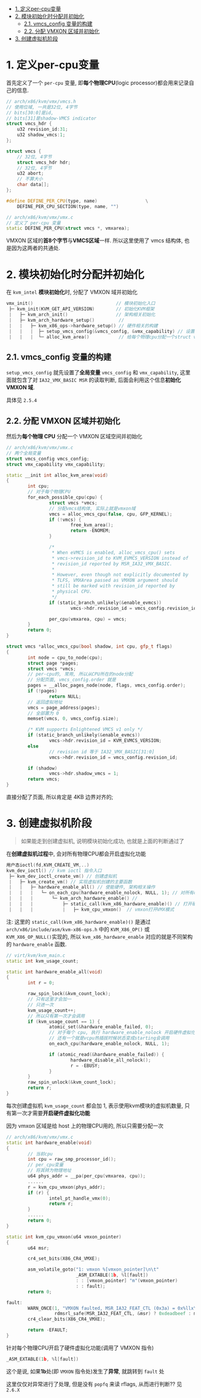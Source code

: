 
<!-- @import "[TOC]" {cmd="toc" depthFrom=1 depthTo=6 orderedList=false} -->

<!-- code_chunk_output -->

- [1. 定义per-cpu变量](#1-定义per-cpu变量)
- [2. 模块初始化时分配并初始化](#2-模块初始化时分配并初始化)
  - [2.1. vmcs_config 变量的构建](#21-vmcs_config-变量的构建)
  - [2.2. 分配 VMXON 区域并初始化](#22-分配-vmxon-区域并初始化)
- [3. 创建虚拟机阶段](#3-创建虚拟机阶段)

<!-- /code_chunk_output -->

# 1. 定义per-cpu变量

首先定义了一个 `per-cpu` 变量, 即**每个物理CPU**(logic processor)都会用来记录自己的信息.

```cpp
// arch/x86/kvm/vmx/vmcs.h
// 使用位域, 一共是32位, 4字节
// bits[30:0]是id,
// bits[31]是shadow-VMCS indicator
struct vmcs_hdr {
    u32 revision_id:31;
    u32 shadow_vmcs:1;
};

struct vmcs {
    // 32位, 4字节
    struct vmcs_hdr hdr;
    // 32位, 4字节
    u32 abort;
    // 不算大小
    char data[];
};

#define DEFINE_PER_CPU(type, name)                  \
    DEFINE_PER_CPU_SECTION(type, name, "")

// arch/x86/kvm/vmx/vmx.c
// 定义了 per-cpu 变量
static DEFINE_PER_CPU(struct vmcs *, vmxarea);
```

VMXON 区域的**首8个字节**与**VMCS区域**一样. 所以这里使用了 vmcs 结构体, 也是因为这两者的共通处.

# 2. 模块初始化时分配并初始化

在 `kvm_intel` **模块初始化**时, 分配了 VMXON 域并初始化

```cpp
vmx_init()                               // 模块初始化入口
 ├─ kvm_init(KVM_GET_API_VERSION)        // 初始化KVM框架
 |   ├─ kvm_arch_init()                  // 架构相关初始化
 |   ├─ kvm_arch_hardware_setup()         //
 |   |   ├─ kvm_x86_ops->hardware_setup() // 硬件相关的构建
 |   |   |  ├─ setup_vmcs_config(&vmcs_config, &vmx_capability) // 设置了全局变量 vmcs_config 和 vmx_capability
 |   |   |  └─ alloc_kvm_area()           // 给每个物理cpu分配一个struct vmcs
```

## 2.1. vmcs_config 变量的构建

`setup_vmcs_config` 就先设置了**全局变量** `vmcs_config` 和 `vmx_capability`, 这里面就包含了对 `IA32_VMX_BASIC MSR` 的读取判断, 后面会利用这个信息**初始化 VMXON 域**.

具体见 `2.5.4`

## 2.2. 分配 VMXON 区域并初始化

然后为**每个物理 CPU** 分配一个 VMXON 区域空间并初始化

```cpp
// arch/x86/kvm/vmx/vmx.c
// 两个全局变量
struct vmcs_config vmcs_config;
struct vmx_capability vmx_capability;

static __init int alloc_kvm_area(void)
{
        int cpu;
        // 对于每个物理CPU
        for_each_possible_cpu(cpu) {
                struct vmcs *vmcs;
                // 分配vmcs结构体, 实际上就是vmxon域
                vmcs = alloc_vmcs_cpu(false, cpu, GFP_KERNEL);
                if (!vmcs) {
                        free_kvm_area();
                        return -ENOMEM;
                }

                /*
                 * When eVMCS is enabled, alloc_vmcs_cpu() sets
                 * vmcs->revision_id to KVM_EVMCS_VERSION instead of
                 * revision_id reported by MSR_IA32_VMX_BASIC.
                 *
                 * However, even though not explicitly documented by
                 * TLFS, VMXArea passed as VMXON argument should
                 * still be marked with revision_id reported by
                 * physical CPU.
                 */
                if (static_branch_unlikely(&enable_evmcs))
                        vmcs->hdr.revision_id = vmcs_config.revision_id;

                per_cpu(vmxarea, cpu) = vmcs;
        }
        return 0;
}

struct vmcs *alloc_vmcs_cpu(bool shadow, int cpu, gfp_t flags)
{
        int node = cpu_to_node(cpu);
        struct page *pages;
        struct vmcs *vmcs;
        // per-cpu的, 常用, 所以从CPU所在的node分配
        // 分配页面, vmcs_config.order 就是
        pages = __alloc_pages_node(node, flags, vmcs_config.order);
        if (!pages)
                return NULL;
        // 返回虚拟地址
        vmcs = page_address(pages);
        // 全部置为 0
        memset(vmcs, 0, vmcs_config.size);

        /* KVM supports Enlightened VMCS v1 only */
        if (static_branch_unlikely(&enable_evmcs))
                vmcs->hdr.revision_id = KVM_EVMCS_VERSION;
        else
                // revision id 等于 IA32_VMX_BASIC[31:0]
                vmcs->hdr.revision_id = vmcs_config.revision_id;

        if (shadow)
                vmcs->hdr.shadow_vmcs = 1;
        return vmcs;
}
```

直接分配了页面, 所以肯定是 4KB 边界对齐的;



# 3. 创建虚拟机阶段

> 如果能走到创建虚拟机, 说明模块初始化成功, 也就是上面的判断通过了

在**创建虚拟机过程**中, 会对所有物理CPU都会开启虚拟化功能

```cpp
用户态ioctl(fd,KVM_CREATE_VM,..)
kvm_dev_ioctl() // kvm ioctl 指令入口
 ├─ kvm_dev_ioctl_create_vm() // 创建虚拟机
 |   ├─ kvm_create_vm() // 实现虚拟机创建的主要函数
 |   |   ├─ hardware_enable_all() // 使能硬件, 架构相关操作
 |   |   |   └─ on_each_cpu(hardware_enable_nolock, NULL, 1); // 对所有cpu调用hardware_enable_nolock方法, 从 hardware_enable_all 调用过来的话只会执行一次
 |   |   |       └─ kvm_arch_hardware_enable() //
 |   |   |           ├─ static_call(kvm_x86_hardware_enable)() // 打开硬件功能, 会调用 vmxon 指令
 |   |   |           |   ├─ kvm_cpu_vmxon()  // vmxon打开VMX模式
```

注: 这里的 `static_call(kvm_x86_hardware_enable)()` 是通过 `arch/x86/include/asm/kvm-x86-ops.h` 中的 `KVM_X86_OP()` 或 `KVM_X86_OP_NULL()`实现的, 所以 `kvm_x86_hardware_enable` 对应的就是不同架构的 `hardware_enable` 函数.


```cpp
// virt/kvm/kvm_main.c
static int kvm_usage_count;

static int hardware_enable_all(void)
{
        int r = 0;

        raw_spin_lock(&kvm_count_lock);
        // 只有这里才会加一
        // 只进一次
        kvm_usage_count++;
        // 所以只有第一次才会调用
        if (kvm_usage_count == 1) {
                atomic_set(&hardware_enable_failed, 0);
                // 对于每个 cpu, 执行 hardware_enable_nolock 开启硬件虚拟化功能
                // 还有一个就是vcpu热插拔时候状态变成starting会调用
                on_each_cpu(hardware_enable_nolock, NULL, 1);

                if (atomic_read(&hardware_enable_failed)) {
                        hardware_disable_all_nolock();
                        r = -EBUSY;
                }
        }
        raw_spin_unlock(&kvm_count_lock);
        return r;
}
```

每次创建虚拟机 `kvm_usage_count` 都会加 1, 表示使用kvm模块的虚拟机数量, 只有第一次才需要**开启硬件虚拟化功能**

因为 vmxon 区域是给 host 上的物理CPU用的, 所以只需要分配一次

```cpp
// arch/x86/kvm/vmx/vmx.c
static int hardware_enable(void)
{
        // 当前cpu
        int cpu = raw_smp_processor_id();
        // per_cpu变量
        // 将其转为物理地址
        u64 phys_addr = __pa(per_cpu(vmxarea, cpu));
        ......
        r = kvm_cpu_vmxon(phys_addr);
        if (r) {
                intel_pt_handle_vmx(0);
                return r;
        }
        ......
        return 0;
}

static int kvm_cpu_vmxon(u64 vmxon_pointer)
{
        u64 msr;

        cr4_set_bits(X86_CR4_VMXE);

        asm_volatile_goto("1: vmxon %[vmxon_pointer]\n\t"
                          _ASM_EXTABLE(1b, %l[fault])
                          : : [vmxon_pointer] "m"(vmxon_pointer)
                          : : fault);
        return 0;

fault:
        WARN_ONCE(1, "VMXON faulted, MSR_IA32_FEAT_CTL (0x3a) = 0x%llx\n",
                  rdmsrl_safe(MSR_IA32_FEAT_CTL, &msr) ? 0xdeadbeef : msr);
        cr4_clear_bits(X86_CR4_VMXE);

        return -EFAULT;
}
```

针对每个物理CPU开启了硬件虚拟化功能(调用了 VMXON 指令)

```cpp
_ASM_EXTABLE(1b, %l[fault])
```

这个是说, 如果**1b**处(即 `VMXON` 指令处)发生了**异常**, 就跳转到 `fault` 处

这里仅仅对异常进行了处理, 但是没有 `popfq` 来读 rflags, 从而进行判断?? 见 `2.6.X`